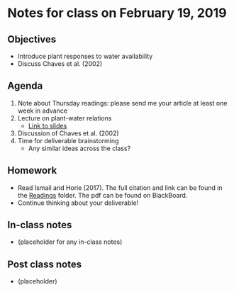 # Notes for class on February 19, 2019

## Objectives
* Introduce plant responses to water availability
* Discuss Chaves et al. (2002)

## Agenda
1. Note about Thursday readings: please send me your article at least one week in advance
2. Lecture on plant-water relations
	 - [Link to slides](../Lecture_Slides/02.19.19_water.pdf)
3. Discussion of Chaves et al. (2002)
4. Time for deliverable brainstorming
	- Any similar ideas across the class?

## Homework
* Read Ismail and Horie (2017). The full citation and link can be found in the 
[Readings](../Readings) folder. The pdf can be found on BlackBoard.
* Continue thinking about your deliverable!

## In-class notes
* (placeholder for any in-class notes)

## Post class notes
* (placeholder)
